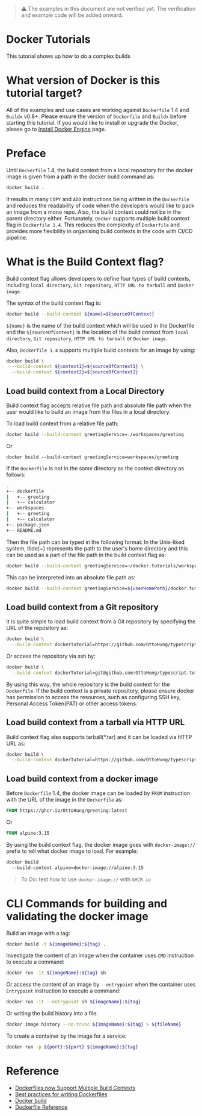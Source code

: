 > :warning:
> The examples in this document are not verified yet.
> The verification and example code will be added onward.


# Docker Tutorials

This tutorial shows up how to do a complex builds


# What version of Docker is this tutorial target?

All of the examples and use cases are working against `Dockerfile` 
1.4 and `Buildx` v0.8+. Please ensure the version of `Dockerfile` 
and `Buildx` before starting this tutorial. If you would like to 
install or upgrade the Docker, please go to 
[Install Docker Engine](https://docs.docker.com/engine/install/) page. 


# Preface

Until `Dockerfile` 1.4, the build context from a local repository for 
the docker image is given from a path in the docker build command as:
```bash
docker build .
```
It results in many `COPY` and `ADD` instructions being written in the 
`Dockerfile` and reduces the readability of code when the developers 
would like to pack an image from a mono repo. Also, the build context 
could not be in the parent directory either. Fortunately, `Docker` 
supports multiple build context flag in `Dockerfile 1.4`. This 
reduces the complexity of `Dockerfile` and provides more flexibility 
in organising build contexts in the code with CI/CD pipeline.


# What is the Build Context flag?

Build context flag allows developers to define four types of build 
contexts, including `local directory`, `Git repository`, 
`HTTP URL to tarball` and `Docker image`.

The syntax of the build context flag is:
```bash
docker build --build-context ${name}=${sourceOfContext}
```
`${name}` is the name of the build context which will be used in 
the Dockerfile and the `${sourceOfContext}` is the location of 
the build context from `local directory`, `Git repository`, 
`HTTP URL to tarball` or `Docker image`.

Also, `Dockerfile 1.4` supports multiple build contexts for an 
image by using:
```bash
docker build \
  --build-context ${context1}=${sourceOfContext1} \
  --build-context ${context2}=${sourceOfContext2}
```


## Load build context from a Local Directory

Build context flag accepts relative file path and absolute file 
path when the user would like to build an image from the files 
in a local directory.

To load build context from a relative file path:
```bash
docker build --build-context greetingService=./workspaces/greeting
```
Or
```base
docker build --build-context greetingService=workspaces/greeting
```

If the `Dockerfile` is not in the same directory as the context 
directory as follows:
```bash
.
+-- dockerfile
|   +-- greeting
|   +-- calculator
+-- workspaces
|   +-- greeting
|   +-- calculator
+-- package.json
+-- README.md
```
Then the file path can be typed in the following format:
In the Unix-liked system, tilde(~) represents the path to the 
user's home directory and this can be used as a part of the file 
path in the build context flag as:
```bash
docker build --build-context greetingService=~/docker.tutorials/workspaces/greeting
```
This can be interpreted into an absolute file path as:
```bash
docker build --build-context greetingService=${userHomePath}/docker.tutorials/workspaces/greeting
```


## Load build context from a Git repository

It is quite simple to load build context from a Git repository by 
specifying the URL of the repository as:
```bash
docker build \
  --build-context dockerTutorial=https://github.com/OttoHung/typescript.tutorial.git
```
Or access the repository via ssh by:
```bash
docker build \
  --build-context dockerTutorial=git@github.com:OttoHung/typescript.tutorial.git
```

By using this way, the whole repository is the build context for the 
`Dockerfile`. If the build context is a private repository, please 
ensure docker has permission to access the resources, such as 
configuring SSH key, Personal Access Token(PAT) or other access tokens.


## Load build context from a tarball via HTTP URL

Build context flag also supports tarball(*.tar) and it can be loaded 
via HTTP URL as:
```bash
docker build \
  --build-context dockerTutorial=https://github.com/OttoHung/typescript.tutorials/archive/refs/tags/tutorials.tar.gz
```


## Load build context from a docker image

Before `Dockerfile` 1.4, the docker image can be loaded by `FROM` 
instruction with the URL of the image in the `Dockerfile` as:
```dockerfile
FROM https://ghcr.io/OttoHung/greeting:latest
```
Or
```dockerfile
FROM alpine:3.15
```

By using the build context flag, the docker image goes with 
`docker-image://` prefix to tell what docker image to load. For
example:
```bash
docker build
  --build-context alpine=docker-image://alpine:3.15
```

> To Do: test how to use `docker-image://` with `GHCR.io`


# CLI Commands for building and validating the docker image

Build an image with a tag:
```bash
docker build -t ${imageName}:${tag} .
```

Investigate the content of an image when the container uses `CMD` instruction 
to execute a command:
```bash
docker run -it ${imageName}:${tag} sh
```

Or access the content of an image by `--entrypoint` when the container uses
`Entrypoint` instruction to execute a command:
```bash
docker run -it --entrypoint sh ${imageName}:${tag}
```

Or writing the build history into a file:
```bash
docker image history --no-trunc ${imageName}:${tag} > ${fileName}
```

To create a container by the image for a service:
```bash
docker run -p ${port}:${port} ${imageName}:${tag}
```


# Reference

- [Dockerfiles now Support Multiple Build Contexts](https://www.docker.com/blog/dockerfiles-now-support-multiple-build-contexts/)
- [Best practices for writing Dockerfiles](https://docs.docker.com/develop/develop-images/dockerfile_best-practices/)
- [Docker build](https://docs.docker.com/engine/reference/commandline/build/)
- [Dockerfile Reference](https://docs.docker.com/engine/reference/builder/)
